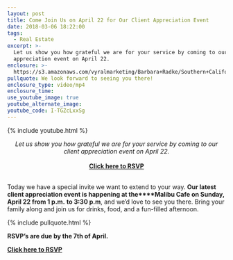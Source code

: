 ```yaml
---
layout: post
title: Come Join Us on April 22 for Our Client Appreciation Event
date: 2018-03-06 18:22:00
tags:
  - Real Estate
excerpt: >-
  Let us show you how grateful we are for your service by coming to our client
  appreciation event on April 22.
enclosure: >-
  https://s3.amazonaws.com/vyralmarketing/Barbara+Radke/Southern+California+Real+Estate+You%E2%80%99re+invited+to+a+special+party.mp4
pullquote: We look forward to seeing you there!
enclosure_type: video/mp4
enclosure_time:
use_youtube_image: true
youtube_alternate_image:
youtube_code: I-TGZcLxxSg
---
```


{% include youtube.html %}

<center><em>Let us show you how grateful we are for your service by coming to our client appreciation event on April 22.</em></center>

<center>&nbsp;</center>

<center><strong><a href="http://evite.me/G5UHxB3sMu">Click here to RSVP</a></strong></center>

<center>&nbsp;</center>

Today we have a special invite we want to extend to your way. **Our latest client appreciation event is happening at the****Malibu Cafe on Sunday, April 22 from 1 p.m.** **to 3:30 p.m**, and we’d love to see you there. Bring your family along and join us for drinks, food, and a fun-filled afternoon.

{% include pullquote.html %}

**RSVP’s are due by the 7th of April.**

**[Click here to RSVP](http://evite.me/G5UHxB3sMu)**
